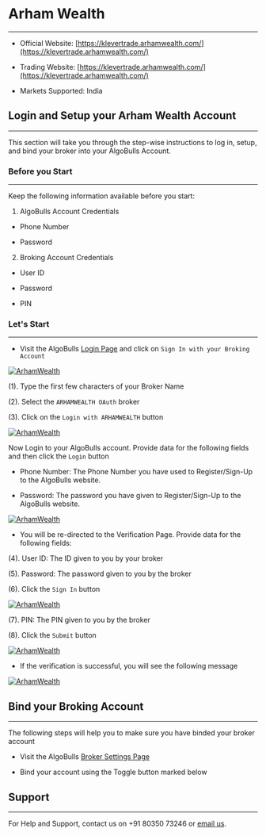 # Arham Wealth
---
* Official Website: [https://klevertrade.arhamwealth.com/](https://klevertrade.arhamwealth.com/)

* Trading Website: [https://klevertrade.arhamwealth.com/](https://klevertrade.arhamwealth.com/)

* Markets Supported: India

## Login and Setup your Arham Wealth Account 
---
This section will take you through the step-wise instructions to log in, setup, and bind your broker into your AlgoBulls Account.

### Before you Start
---
Keep the following information available before you start:

1) AlgoBulls Account Credentials

* Phone Number

* Password

2) Broking Account Credentials

* User ID
      
* Password
      
* PIN

### Let's Start
---
* Visit the AlgoBulls [Login Page](https://app.algobulls.com/user/login) and click on `Sign In with your Broking Account`

[ ![ArhamWealth](imgs/siwyba.png "Click to Enlarge or Ctrl+Click to open in a new Tab") ](imgs/siwyba.png)

(1). Type the first few characters of your Broker Name

(2). Select the `ARHAMWEALTH OAuth` broker

(3). Click on the `Login with ARHAMWEALTH` button

[ ![ArhamWealth](imgs/arhamwealth/arham_1.png "Click to Enlarge or Ctrl+Click to open in a new Tab") ](imgs/arhamwealth/arham_1.png)

Now Login to your AlgoBulls account. Provide data for the following fields and then click the `Login` button

* Phone Number: The Phone Number you have used to Register/Sign-Up to the AlgoBulls website.

* Password: The password you have given to Register/Sign-Up to the AlgoBulls website.

[ ![ArhamWealth](imgs/sign-in-2.png "Click to Enlarge or Ctrl+Click to open in a new Tab") ](imgs/sign-in-2.png)

* You will be re-directed to the Verification Page. Provide data for the following fields:

(4). User ID: The ID given to you by your broker

(5). Password: The password given to you by the broker

(6). Click the `Sign In` button

[ ![ArhamWealth](imgs/arhamwealth/arham_2.png "Click to Enlarge or Ctrl+Click to open in a new Tab") ](imgs/arhamwealth/arham_2.png)

(7). PIN: The PIN given to you by the broker

(8). Click the `Submit` button

[ ![ArhamWealth](imgs/arhamwealth/arham_3.png "Click to Enlarge or Ctrl+Click to open in a new Tab") ](imgs/arhamwealth/arham_3.png)

* If the verification is successful, you will see the following message

[ ![ArhamWealth](imgs/success_login.png "Click to Enlarge or Ctrl+Click to open in a new Tab") ](imgs/success_login.png)

## Bind your Broking Account
---
The following steps will help you to make sure you have binded your broker account

* Visit the AlgoBulls [Broker Settings Page](https://app.algobulls.com/account/broking)

* Bind your account using the Toggle button marked below

## Support
---
For Help and Support, contact us on +91 80350 73246 or [email us](mailto:support@algobulls.com).
